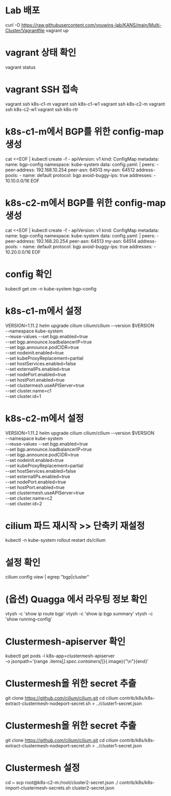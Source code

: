 


# Lab 배포
curl -O https://raw.githubusercontent.com/youwins-lab/KANS/main/Multi-Cluster/Vagrantfile
vagrant up

# vagrant 상태 확인
vagrant status

# vagrant SSH 접속
vagrant ssh k8s-c1-m
vagrant ssh k8s-c1-w1
vagrant ssh k8s-c2-m
vagrant ssh k8s-c2-w1
vagrant ssh k8s-rtr


# k8s-c1-m에서 BGP를 위한 config-map 생성

cat <<EOF | kubectl create -f -
apiVersion: v1
kind: ConfigMap
metadata:
  name: bgp-config
  namespace: kube-system
data:
  config.yaml: |
    peers:
      - peer-address: 192.168.10.254
        peer-asn: 64513
        my-asn: 64512
    address-pools:
      - name: default
        protocol: bgp
        avoid-buggy-ips: true
        addresses:
          - 10.10.0.0/16
EOF


# k8s-c2-m에서 BGP를 위한 config-map 생성

cat <<EOF | kubectl create -f -
apiVersion: v1
kind: ConfigMap
metadata:
  name: bgp-config
  namespace: kube-system
data:
  config.yaml: |
    peers:
      - peer-address: 192.168.20.254
        peer-asn: 64513
        my-asn: 64514
    address-pools:
      - name: default
        protocol: bgp
        avoid-buggy-ips: true
        addresses:
          - 10.20.0.0/16
EOF


# config 확인
kubectl get cm -n kube-system bgp-config

# k8s-c1-m에서 설정
VERSION=1.11.2
helm upgrade cilium cilium/cilium --version $VERSION \
  --namespace kube-system \
  --reuse-values --set bgp.enabled=true \
  --set bgp.announce.loadbalancerIP=true \
  --set bgp.announce.podCIDR=true \
  --set nodeinit.enabled=true \
  --set kubeProxyReplacement=partial \
  --set hostServices.enabled=false \
  --set externalIPs.enabled=true \
  --set nodePort.enabled=true \
  --set hostPort.enabled=true \
  --set clustermesh.useAPIServer=true \
  --set cluster.name=c1 \
  --set cluster.id=1

# k8s-c2-m에서 설정
VERSION=1.11.2
helm upgrade cilium cilium/cilium --version $VERSION \
  --namespace kube-system \
  --reuse-values --set bgp.enabled=true \
  --set bgp.announce.loadbalancerIP=true \
  --set bgp.announce.podCIDR=true \
  --set nodeinit.enabled=true \
  --set kubeProxyReplacement=partial \
  --set hostServices.enabled=false \
  --set externalIPs.enabled=true \
  --set nodePort.enabled=true \
  --set hostPort.enabled=true \
  --set clustermesh.useAPIServer=true \
  --set cluster.name=c2 \
  --set cluster.id=2

# cilium 파드 재시작 >> 단축키 재설정
kubectl -n kube-system rollout restart ds/cilium


# 설정 확인
cilium config view | egrep "bgp|cluster"

# (옵션) Quagga 에서 라우팅 정보 확인
vtysh -c 'show ip route bgp'
vtysh -c 'show ip bgp summary'
vtysh -c 'show running-config'



# Clustermesh-apiserver 확인
kubectl get pods -l k8s-app=clustermesh-apiserver \
  -o jsonpath='{range .items[*].spec.containers[*]}{.image}{"\n"}{end}'


# Clustermesh을 위한 secret 추출
git clone https://github.com/cilium/cilium.git
cd cilium
contrib/k8s/k8s-extract-clustermesh-nodeport-secret.sh > ../cluster1-secret.json

# Clustermesh을 위한 secret 추출

git clone https://github.com/cilium/cilium.git
cd cilium
contrib/k8s/k8s-extract-clustermesh-nodeport-secret.sh > ../cluster1-secret.json


# Clustermesh 설정
cd ~
scp root@k8s-c2-m:/root/cluster2-secret.json ./
contrib/k8s/k8s-import-clustermesh-secrets.sh cluster2-secret.json

